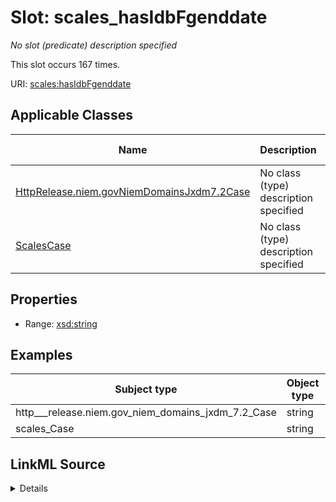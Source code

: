 

# Slot: scales_hasIdbFgenddate


_No slot (predicate) description specified_






This slot occurs 167 times.


URI: [scales:hasIdbFgenddate](http://schemas.scales-okn.org/rdf/scales#hasIdbFgenddate)



<!-- no inheritance hierarchy -->





## Applicable Classes

| Name | Description | Modifies Slot |
| --- | --- | --- |
| [HttpRelease.niem.govNiemDomainsJxdm7.2Case](../classes/HttpRelease.niem.govNiemDomainsJxdm7.2Case.md) | No class (type) description specified |  yes  |
| [ScalesCase](../classes/ScalesCase.md) | No class (type) description specified |  yes  |







## Properties

* Range: [xsd:string](http://www.w3.org/2001/XMLSchema#string)






## Examples

| Subject type | Object type | Example subject | Example object | Occurrences |
| --- | --- | --- | --- | --- |
| http___release.niem.gov_niem_domains_jxdm_7.2_Case | string | scales:/CaseCriminal | 01/01/1900 | 167 |
| scales_Case | string | scales:/CaseCriminal | 01/01/1900 | 167 |




## LinkML Source

<details>

```yaml
name: scales_hasIdbFgenddate
annotations:
  count:
    tag: count
    value: 167
description: No slot (predicate) description specified
examples:
- object:
    example_object: 01/01/1900
    example_object_type: string
    example_predicate: scales:hasIdbFgenddate
    example_subject: scales:/CaseCriminal
    example_subject_type: http___release.niem.gov_niem_domains_jxdm_7.2_Case
- object:
    example_object: 01/01/1900
    example_object_type: string
    example_predicate: scales:hasIdbFgenddate
    example_subject: scales:/CaseCriminal
    example_subject_type: scales_Case
from_schema: scales-kg
rank: 1000
slot_uri: scales:hasIdbFgenddate
alias: scales_hasIdbFgenddate
domain_of:
- http___release.niem.gov_niem_domains_jxdm_7.2_Case
- scales_Case
range: string

```
</details>